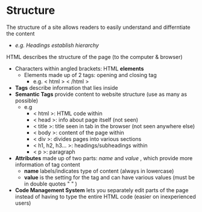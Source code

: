 # Structure
The structure of a site allows readers to easily understand and differntiate the content  
- *e.g. Headings establish hierarchy*  

HTML describes the structure of the page (to the computer & browser)  
- Characters within angled brackets: HTML **elements**  
   - Elements made up of 2 tags: opening and closing tag  
      - e.g.  < html > < /html >  
- **Tags** describe information that lies inside  
- **Semantic Tags** provide content to website structure (use as many as possible)
   - e.g  
      - < html >: HTML code within  
      - < head >: info about page itself (not seen)
      - < title >: title seen in tab in the browser (not seen anywhere else)
      - < body >: content of the page within  
      - < div >: divides pages into various sections
      - < h1, h2, h3... >: headings/subheadings within  
      - < p >: paragraph   
- **Attributes** made up of two parts: *name* and *value* , which provide more information of tag content 
   - **name** labels/indicates type of content (always in lowercase) 
   - **value** is the setting for the tag and can have various values (must be in double quotes " " )  
- **Code Management System** lets you separately edit parts of the page instead of having to type the entire HTML code (easier on inexperienced users)  
